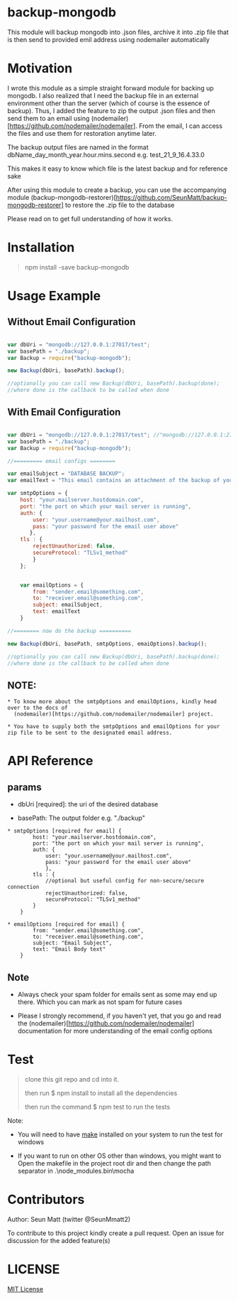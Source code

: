 backup-mongodb
==============

This module will backup mongodb into .json files, archive it into .zip file that is then send to provided emil address using nodemailer automatically

Motivation
==========

I wrote this module as a simple straight forward module for backing up mongodb. I also realized that I need the backup file in an external environment other than the server (which of course is the essence of backup). Thus, I added the feature to zip the output .json files and then send them to an email using (nodemailer)[https://github.com/nodemailer/nodemailer].
From the email, I can access the files and use them for restoration anytime later.

The backup output files are named in the format
dbName_day_month_year.hour.mins.second
e.g. test_21_9_16.4.33.0


This makes it easy to know which file is the latest backup and for reference sake


After using this module to create a backup, you can use the accompanying module 
(backup-mongodb-restorer)[https://github.com/SeunMatt/backup-mongodb-restorer] to restore the .zip file to the database

Please read on to get full understanding of how it works.

Installation
============
> npm install -save backup-mongodb


Usage Example
==============

Without Email Configuration
---------------------------

~~~javascript

var dbUri = "mongodb://127.0.0.1:27017/test";
var basePath = "./backup";
var Backup = require("backup-mongodb");

new Backup(dbUri, basePath).backup();

//optionally you can call new Backup(dbUri, basePath).backup(done);
//where done is the callback to be called when done

~~~

With Email Configuration
------------------------

~~~javascript

var dbUri = "mongodb://127.0.0.1:27017/test"; //"mongodb://127.0.0.1:27017/test";
var basePath = "./backup";
var Backup = require("backup-mongodb");

//========= email configs ========

var emailSubject = "DATABASE BACKUP"; 
var emailText = "This email contains an attachment of the backup of your mongodb in zip format";

var smtpOptions = {
 	host: "your.mailserver.hostdomain.com",
	port: "the port on which your mail server is running",
	auth: {
		user: "your.username@your.mailhost.com",
		pass: "your password for the email user above"
	   },
	tls : { 
		rejectUnauthorized: false,
		secureProtocol: "TLSv1_method"
		}
	};


	var emailOptions = {
		from: "sender.email@something.com",
		to: "receiver.email@something.com",
		subject: emailSubject,
		text: emailText
	}

//======== now do the backup ==========

new Backup(dbUri, basePath, smtpOptions, emaiOptions).backup();

//optionally you can call new Backup(dbUri, basePath).backup(done);
//where done is the callback to be called when done

~~~


NOTE:
-----
	* To know more about the smtpOptions and emailOptions, kindly head over to the docs of
 	  (nodemailer)[https://github.com/nodemailer/nodemailer] project.

	* You have to supply both the smtpOptions and emailOptions for your zip file to be sent to the designated email address.


API Reference
=============

params
------

* dbUri [required]: the uri of the desired database

* basePath: The output folder e.g. "./backup"

~~~
* smtpOptions [required for email] {
		host: "your.mailserver.hostdomain.com",
		port: "the port on which your mail server is running",
		auth: {
			user: "your.username@your.mailhost.com",
			pass: "your password for the email user above"
			},
		tls : { 
			//optional but useful config for non-secure/secure connection
			rejectUnauthorized: false,
			secureProtocol: "TLSv1_method"
		}	
	}

* emailOptions [required for email] {
		from: "sender.email@something.com",
		to: "receiver.email@something.com",
		subject: "Email Subject",
		text: "Email Body text"
	}

~~~

Note
----
* Always check your spam folder for emails sent as some may end up there. Which you can mark as not spam for future cases

* Please I strongly recommend, if you haven't yet, that you go and read the (nodemailer)[https://github.com/nodemailer/nodemailer] documentation for more understanding of the email config options


Test
=====
> clone this git repo and cd into it.
>
> then run $ npm install to install all the dependencies
>
> then run the command $ npm test to run the tests

Note:

 * You will need to have [make](http://www.equation.com/servlet/equation.cmd?fa=make) installed on your system to run the test for windows
 
 * If you want to run on other OS other than windows, you might want to 
 Open the makefile in the project root dir and then change the path separator in
 .\node_modules\.bin\mocha


Contributors
============
Author: Seun Matt (twitter @SeunMmatt2)

To contribute to this project kindly create a pull request. Open an issue for discussion for the 
added feature(s)

LICENSE
========
[MIT License](https://github.com/SeunMatt/backup-mongodb/blob/master/LICENSE)

